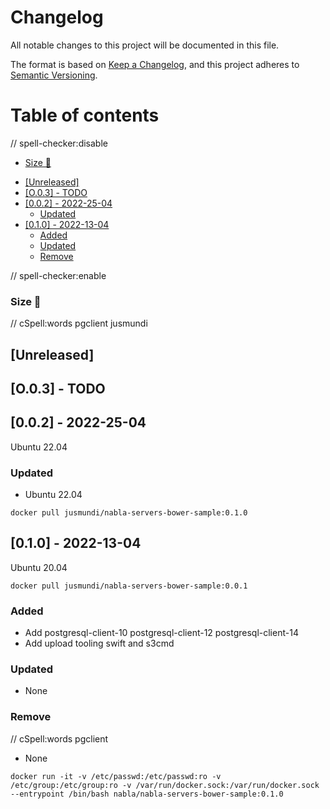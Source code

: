 # Changelog

<!-- markdown-link-check-disable -->

All notable changes to this project will be documented in this file.

The format is based on [Keep a Changelog](https://keepachangelog.com/en/1.0.0),
and this project adheres to [Semantic Versioning](https://semver.org/spec/v2.0.0.html).

# Table of contents

// spell-checker:disable

<!-- toc -->

* [Size 🌈](#size-%F0%9F%8C%88)
- [[Unreleased]](#unreleased)
- [[O.0.3] - TODO](#o03---todo)
- [[0.0.2] - 2022-25-04](#002---2022-25-04)
  * [Updated](#updated)
- [[0.1.0] - 2022-13-04](#010---2022-13-04)
  * [Added](#added)
  * [Updated](#updated-1)
  * [Remove](#remove)

<!-- tocstop -->

// spell-checker:enable

### Size 🌈

// cSpell:words pgclient jusmundi

## [Unreleased]

<!--lint disable no-undefined-references-->

## [O.0.3] - TODO

## [0.0.2] - 2022-25-04

Ubuntu 22.04

### Updated

- Ubuntu 22.04

`docker pull jusmundi/nabla-servers-bower-sample:0.1.0`

## [0.1.0] - 2022-13-04

Ubuntu 20.04

`docker pull jusmundi/nabla-servers-bower-sample:0.0.1`

### Added

- Add postgresql-client-10 postgresql-client-12 postgresql-client-14
- Add upload tooling swift and s3cmd

### Updated

- None

### Remove

// cSpell:words pgclient
- None

`docker run -it -v /etc/passwd:/etc/passwd:ro -v /etc/group:/etc/group:ro -v /var/run/docker.sock:/var/run/docker.sock --entrypoint /bin/bash nabla/nabla-servers-bower-sample:0.1.0`

<!-- markdown-link-check-enable -->

